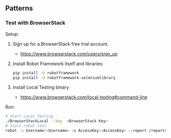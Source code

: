 ## Patterns

### Test with BrowserStack

Setup:

1. Sign up for a BrowserStack free trial account.
    - https://www.browserstack.com/users/sign_up
1. Install Robot Framework itself and libraries:

    ```bash
    pip install -U robotframework
    pip install -U robotframework-seleniumlibrary
    ```
1. Install Local Testing binary
    - https://www.browserstack.com/local-testing#command-line

Run:

```bash
# Start Local Testing
./BrowserStackLocal --key  <BrowserStack Key>
# Start robot test
robot -v Username:<Username> -v AccessKey:<AccessKey> --report /reports test-with-browserstack.robot
```
